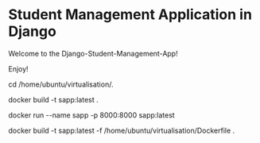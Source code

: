 # Student Management Application in Django

Welcome to the Django-Student-Management-App!

Enjoy!

cd /home/ubuntu/virtualisation/.


docker build -t sapp:latest .


docker run --name sapp -p 8000:8000 sapp:latest


docker build -t sapp:latest -f /home/ubuntu/virtualisation/Dockerfile .
